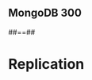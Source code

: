 <!-- .slide: class="first-slide" sfeir-level="3" sfeir-techno="mongoDB" -->
## **MongoDB 300**

##==##

<!-- .slide: class="transition-white sfeir-bg-blue"-->
# Replication